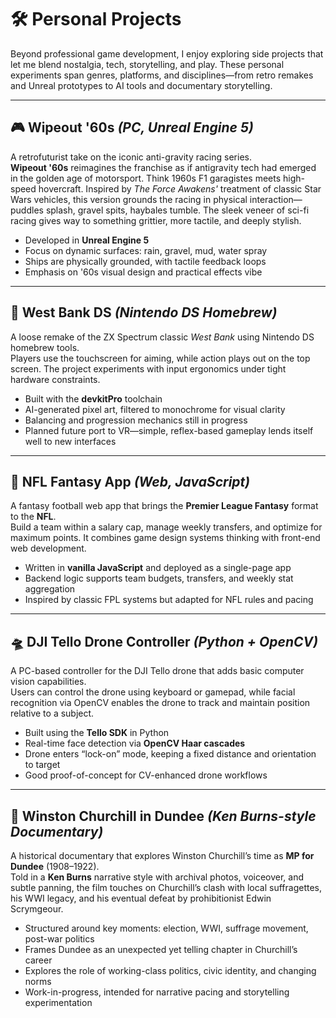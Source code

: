 # 🛠️ Personal Projects

Beyond professional game development, I enjoy exploring side projects that let me blend nostalgia, tech, storytelling, and play. These personal experiments span genres, platforms, and disciplines—from retro remakes and Unreal prototypes to AI tools and documentary storytelling.

---

## 🎮 Wipeout '60s *(PC, Unreal Engine 5)*

A retrofuturist take on the iconic anti-gravity racing series.  
**Wipeout '60s** reimagines the franchise as if antigravity tech had emerged in the golden age of motorsport. Think 1960s F1 garagistes meets high-speed hovercraft. Inspired by *The Force Awakens'* treatment of classic Star Wars vehicles, this version grounds the racing in physical interaction—puddles splash, gravel spits, haybales tumble. The sleek veneer of sci-fi racing gives way to something grittier, more tactile, and deeply stylish.

- Developed in **Unreal Engine 5**
- Focus on dynamic surfaces: rain, gravel, mud, water spray
- Ships are physically grounded, with tactile feedback loops
- Emphasis on '60s visual design and practical effects vibe

---

## 🧱 West Bank DS *(Nintendo DS Homebrew)*

A loose remake of the ZX Spectrum classic *West Bank* using Nintendo DS homebrew tools.  
Players use the touchscreen for aiming, while action plays out on the top screen. The project experiments with input ergonomics  under tight hardware constraints.

- Built with the **devkitPro** toolchain  
- AI-generated pixel art, filtered to monochrome for visual clarity  
- Balancing and progression mechanics still in progress  
- Planned future port to VR—simple, reflex-based gameplay lends itself well to new interfaces

---

## 🏈 NFL Fantasy App *(Web, JavaScript)*

A fantasy football web app that brings the **Premier League Fantasy** format to the **NFL**.  
Build a team within a salary cap, manage weekly transfers, and optimize for maximum points. It combines game design systems thinking with front-end web development.

- Written in **vanilla JavaScript** and deployed as a single-page app  
- Backend logic supports team budgets, transfers, and weekly stat aggregation  
- Inspired by classic FPL systems but adapted for NFL rules and pacing

---

## 🛸 DJI Tello Drone Controller *(Python + OpenCV)*

A PC-based controller for the DJI Tello drone that adds basic computer vision capabilities.  
Users can control the drone using keyboard or gamepad, while facial recognition via OpenCV enables the drone to track and maintain position relative to a subject.

- Built using the **Tello SDK** in Python  
- Real-time face detection via **OpenCV Haar cascades**  
- Drone enters “lock-on” mode, keeping a fixed distance and orientation to target  
- Good proof-of-concept for CV-enhanced drone workflows

---

## 🎥 Winston Churchill in Dundee *(Ken Burns-style Documentary)*

A historical documentary that explores Winston Churchill’s time as **MP for Dundee** (1908–1922).  
Told in a **Ken Burns** narrative style with archival photos, voiceover, and subtle panning, the film touches on Churchill’s clash with local suffragettes, his WWI legacy, and his eventual defeat by prohibitionist Edwin Scrymgeour.

- Structured around key moments: election, WWI, suffrage movement, post-war politics  
- Frames Dundee as an unexpected yet telling chapter in Churchill’s career  
- Explores the role of working-class politics, civic identity, and changing norms  
- Work-in-progress, intended for narrative pacing and storytelling experimentation

